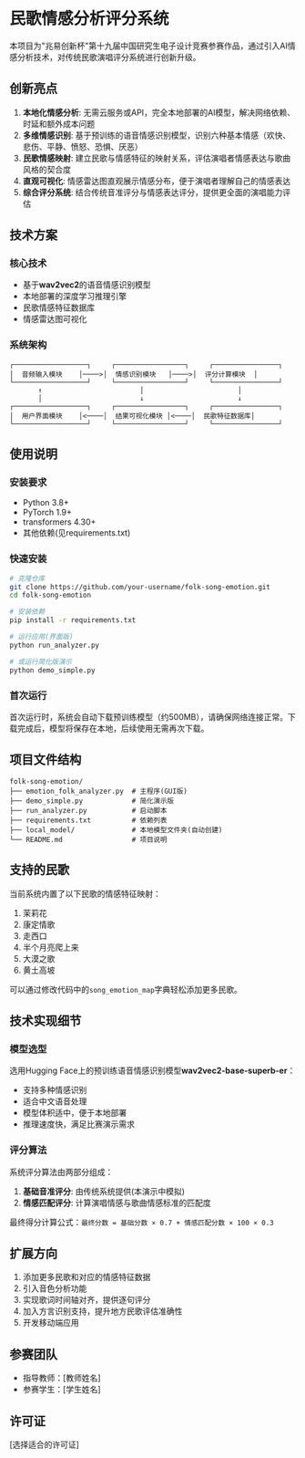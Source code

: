 # 民歌情感分析评分系统

本项目为"兆易创新杯"第十九届中国研究生电子设计竞赛参赛作品，通过引入AI情感分析技术，对传统民歌演唱评分系统进行创新升级。

## 创新亮点

1. **本地化情感分析**: 无需云服务或API，完全本地部署的AI模型，解决网络依赖、时延和额外成本问题
2. **多维情感识别**: 基于预训练的语音情感识别模型，识别六种基本情感（欢快、悲伤、平静、愤怒、恐惧、厌恶）
3. **民歌情感映射**: 建立民歌与情感特征的映射关系，评估演唱者情感表达与歌曲风格的契合度
4. **直观可视化**: 情感雷达图直观展示情感分布，便于演唱者理解自己的情感表达
5. **综合评分系统**: 结合传统音准评分与情感表达评分，提供更全面的演唱能力评估

## 技术方案

### 核心技术

- 基于**wav2vec2**的语音情感识别模型
- 本地部署的深度学习推理引擎
- 民歌情感特征数据库
- 情感雷达图可视化

### 系统架构

```
┌──────────────────┐     ┌─────────────────┐     ┌────────────────┐
│  音频输入模块    │────>│  情感识别模块   │────>│  评分计算模块  │
└──────────────────┘     └─────────────────┘     └────────────────┘
       ↑                        │                       │
       │                        ↓                       ↓
┌──────────────────┐     ┌─────────────────┐     ┌────────────────┐
│  用户界面模块    │<────│  结果可视化模块 │<────│  民歌特征数据库│
└──────────────────┘     └─────────────────┘     └────────────────┘
```

## 使用说明

### 安装要求

- Python 3.8+
- PyTorch 1.9+
- transformers 4.30+
- 其他依赖(见requirements.txt)

### 快速安装

```bash
# 克隆仓库
git clone https://github.com/your-username/folk-song-emotion.git
cd folk-song-emotion

# 安装依赖
pip install -r requirements.txt

# 运行应用(界面版)
python run_analyzer.py

# 或运行简化版演示
python demo_simple.py
```

### 首次运行

首次运行时，系统会自动下载预训练模型（约500MB），请确保网络连接正常。下载完成后，模型将保存在本地，后续使用无需再次下载。

## 项目文件结构

```
folk-song-emotion/
├── emotion_folk_analyzer.py  # 主程序(GUI版)
├── demo_simple.py            # 简化演示版
├── run_analyzer.py           # 启动脚本
├── requirements.txt          # 依赖列表
├── local_model/              # 本地模型文件夹(自动创建)
└── README.md                 # 项目说明
```

## 支持的民歌

当前系统内置了以下民歌的情感特征映射：

1. 茉莉花
2. 康定情歌
3. 走西口
4. 半个月亮爬上来
5. 大漠之歌
6. 黄土高坡

可以通过修改代码中的`song_emotion_map`字典轻松添加更多民歌。

## 技术实现细节

### 模型选型

选用Hugging Face上的预训练语音情感识别模型**wav2vec2-base-superb-er**：
- 支持多种情感识别
- 适合中文语音处理
- 模型体积适中，便于本地部署
- 推理速度快，满足比赛演示需求

### 评分算法

系统评分算法由两部分组成：
1. **基础音准评分**: 由传统系统提供(本演示中模拟)
2. **情感匹配评分**: 计算演唱情感与歌曲情感标准的匹配度

最终得分计算公式：`最终分数 = 基础分数 × 0.7 + 情感匹配分数 × 100 × 0.3`

## 扩展方向

1. 添加更多民歌和对应的情感特征数据
2. 引入音色分析功能
3. 实现歌词时间轴对齐，提供逐句评分
4. 加入方言识别支持，提升地方民歌评估准确性
5. 开发移动端应用

## 参赛团队

- 指导教师：[教师姓名]
- 参赛学生：[学生姓名]

## 许可证

[选择适合的许可证]
